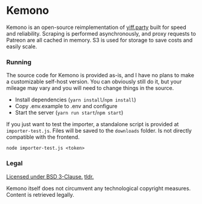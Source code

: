 # Kemono
Kemono is an open-source reimplementation of [yiff.party](https://yiff.party/) built for speed and reliability. Scraping is performed asynchronously, and proxy requests to Patreon are all cached in memory. S3 is used for storage to save costs and easily scale.
### Running
The source code for Kemono is provided as-is, and I have no plans to make a customizable self-host version. You can obviously still do it, but your mileage may vary and you will need to change things in the source.

- Install dependencies (`yarn install`/`npm install`)
- Copy .env.example to .env and configure
- Start the server (`yarn run start`/`npm start`)

If you just want to test the importer, a standalone script is provided at `importer-test.js`. Files will be saved to the `downloads` folder. Is not directly compatible with the frontend.

`node importer-test.js <token>`
### Legal
[Licensed under BSD 3-Clause.](/LICENSE) [tldr.](https://www.tldrlegal.com/l/bsd3)

Kemono itself does not circumvent any technological copyright measures. Content is retrieved legally.